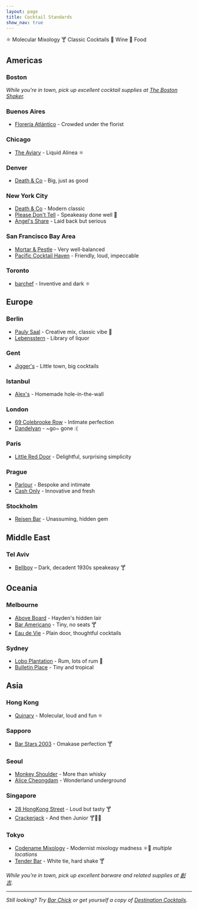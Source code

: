 ```yaml
---
layout: page
title: Cocktail Standards
show_nav: true
---
```


    
⚛ Molecular Mixology
🍸 Classic Cocktails
🍷 Wine
🍴 Food



## Americas 

### Boston

_While you're in town, pick up excellent cocktail supplies at [The Boston Shaker](http://www.thebostonshaker.com)._

### Buenos Aires

* [Florería Atlántico](http://www.floreriaatlantico.com.ar) - Crowded under the florist

### Chicago

* [The Aviary](https://theaviary.com/) - Liquid Alinea ⚛

### Denver

* [Death & Co](https://www.deathandcompany.com/denver) - Big, just as good

### New York City

* [Death & Co](http://www.deathandcompany.com) - Modern classic 
* [Please Don't Tell](http://pdtnyc.com) - Speakeasy done well 🍴
* [Angel's Share](http://www.yelp.com/biz/angels-share-new-york) - Laid back but serious 

### San Francisco Bay Area

* [Mortar & Pestle](http://www.curryupnow.com/mortarandpestlebar) - Very well-balanced
* [Pacific Cocktail Haven](http://pacificcocktailsf.com) - Friendly, loud, impeccable 

### Toronto

* [barchef](http://www.barcheftoronto.com) - Inventive and dark ⚛

## Europe

### Berlin

* [Pauly Saal](http://paulysaal.com/) - Creative mix, classic vibe 🍴
* [Lebensstern](http://www.lebens-stern.de/) - Library of liquor 

### Gent

* [Jigger's](https://www.jiggers.be) - Little town, big cocktails

### Istanbul

* [Alex's](http://www.theguideistanbul.com/news/view/951/alex-waldmans-classy-imbibing-bar/) - Homemade hole-in-the-wall

### London

* [69 Colebrooke Row](http://69colebrookerow.com) - Intimate perfection 
* [Dandelyan](https://www.dandelyanbar.com) - ~go~ gone :(

### Paris

* [Little Red Door](http://www.lrdparis.com/) - Delightful, surprising simplicity

### Prague

* [Parlour](http://parlour.cz) - Bespoke and intimate
* [Cash Only](https://www.cashonlybar.cz/bar-prague/) - Innovative and fresh

### Stockholm

* [Reisen Bar](https://www.facebook.com/reisenbar) - Unassuming, hidden gem

## Middle East

### Tel Aviv

* [Bellboy](//bellboybar.com/) – Dark, decadent 1930s speakeasy 🍸

## Oceania 

### Melbourne

* [Above Board](http://aboveboardbar.com) - Hayden's hidden lair
* [Bar Americano](https://www.facebook.com/baramericanomel) - Tiny, no seats  🍸
* [Eau de Vie](http://eaudevie.com.au/melbourne/) - Plain door, thoughtful cocktails

### Sydney

* [Lobo Plantation](http://thelobo.com.au) - Rum, lots of rum 🍴
* [Bulletin Place](http://bulletinplace.com) - Tiny and tropical 

## Asia

### Hong Kong

* [Quinary](http://www.quinary.hk) - Molecular, loud and fun  ⚛

### Sapporo

* [Bar Stars 2003](https://www.barstars2003.com/) - Omakase perfection 🍸

### Seoul

* [Monkey Shoulder](https://www.facebook.com/monkeyshoulderseoul) - More than whisky
* [Alice Cheongdam](http://www.alicecheongdam.com) - Wonderland underground


### Singapore

* [28 HongKong Street](http://www.28hks.com) - Loud but tasty 🍸
* [Crackerjack](https://crackerjack.sg) - And then Junior 🍸🍷🍴

### Tokyo

* [Codename Mixology](http://r.goope.jp/spirits-sharing/t_57110) - Modernist mixology madness ⚛🍴 _multiple locations_
* [Tender Bar](http://www.sunnypages.jp/travel_guide/tokyo_nightlife/bars/Tender+Bar+Ginza/4422) - White tie, hard shake  🍸

_While you're in town, pick up excellent barware and related supplies at [創吉](https://maps.google.com/?q=〒111-0034+Tokyo,+Taito,+Kaminarimon,+2+Chome−1−14,+創吉&ftid=0x60188ec6877f6135:0x462a9cbdfc415f70&hl=en-JP&gl=jp&shorturl=1)._

---

*Still looking? Try [Bar Chick](http://www.barchick.com) or get yourself a copy of [Destination Cocktails](http://www.amazon.com/Destination-Cocktails-Travelers-Superior-Libations/dp/1595800727).*

